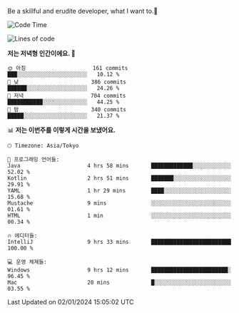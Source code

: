 Be a skillful and erudite developer, what I want to.👶

<!--START_SECTION:waka-->
![Code Time](http://img.shields.io/badge/Code%20Time-392%20hrs%208%20mins-blue)

![Lines of code](https://img.shields.io/badge/%EC%A0%80%EB%8A%94%20%EC%97%AC%ED%83%9C%EA%B9%8C%EC%A7%80%20-748.9%20thousand%20%EC%A4%84%EC%9D%98%20%EC%BD%94%EB%93%9C%EB%A5%BC%20%EC%9E%91%EC%84%B1%ED%96%88%EC%96%B4%EC%9A%94.-blue)

**저는 저녁형 인간이에요. 🦉** 

```text
🌞 아침                     161 commits         ███░░░░░░░░░░░░░░░░░░░░░░   10.12 % 
🌆 낮　                     386 commits         ██████░░░░░░░░░░░░░░░░░░░   24.26 % 
🌃 저녁                     704 commits         ███████████░░░░░░░░░░░░░░   44.25 % 
🌙 밤　                     340 commits         █████░░░░░░░░░░░░░░░░░░░░   21.37 % 
```


📊 **저는 이번주를 이렇게 시간을 보냈어요.** 

```text
🕑︎ Timezone: Asia/Tokyo

💬 프로그래밍 언어들: 
Java                     4 hrs 58 mins       █████████████░░░░░░░░░░░░   52.02 % 
Kotlin                   2 hrs 51 mins       ███████░░░░░░░░░░░░░░░░░░   29.91 % 
YAML                     1 hr 29 mins        ████░░░░░░░░░░░░░░░░░░░░░   15.68 % 
Mustache                 9 mins              ░░░░░░░░░░░░░░░░░░░░░░░░░   01.61 % 
HTML                     1 min               ░░░░░░░░░░░░░░░░░░░░░░░░░   00.34 % 

🔥 에디터들: 
IntelliJ                 9 hrs 33 mins       █████████████████████████   100.00 % 

💻 운영 체제들: 
Windows                  9 hrs 12 mins       ████████████████████████░   96.45 % 
Mac                      20 mins             █░░░░░░░░░░░░░░░░░░░░░░░░   03.55 % 
```


 Last Updated on 02/01/2024 15:05:02 UTC
<!--END_SECTION:waka-->
